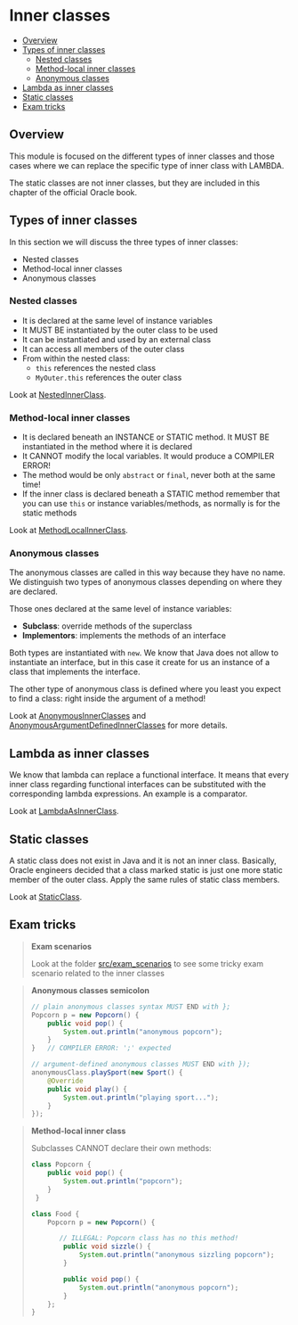 # Inner classes
+ [Overview](#overview)
+ [Types of inner classes](#types-of-inner-classes)
    - [Nested classes](#nested-classes)
    - [Method-local inner classes](#method-local-inner-classes)
    - [Anonymous classes](#anonymous-classes)
+ [Lambda as inner classes](#lambda-as-inner-classes)
+ [Static classes](#static-classes)
+ [Exam tricks](#exam-tricks)

## Overview
This module is focused on the different types of inner classes and those cases where we can replace
the specific type of inner class with LAMBDA.

The static classes are not inner classes, but they are included in this chapter of the official Oracle book.

## Types of inner classes
In this section we will discuss the three types of inner classes:
 * Nested classes 
 * Method-local inner classes
 * Anonymous classes

### Nested classes
 * It is declared at the same level of instance variables
 * It MUST BE instantiated by the outer class to be used
 * It can be instantiated and used by an external class
 * It can access all members of the outer class
 * From within the nested class:
    * ``this`` references the nested class
    * ``MyOuter.this`` references the outer class

Look at [NestedInnerClass](src/NestedInnerClass.java).
   
### Method-local inner classes
 * It is declared beneath an INSTANCE or STATIC method. It MUST BE instantiated in the method where it is declared
 * It CANNOT modify the local variables. It would produce a COMPILER ERROR!
 * The method would be only ``abstract`` or ``final``, never both at the same time!
 * If the inner class is declared beneath a STATIC method remember that you can use ``this`` or instance variables/methods, 
   as normally is for the static methods
   
Look at [MethodLocalInnerClass](src/MethodLocalInnerClass.java).

### Anonymous classes
The anonymous classes are called in this way because they have no name. We distinguish two types of anonymous classes depending on where they are declared.

Those ones declared at the same level of instance variables:
 * **Subclass**: override methods of the superclass
 * **Implementors**: implements the methods of an interface

Both types are instantiated with ``new``. We know that Java does not allow to instantiate an interface, but in this case 
it create for us an instance of a class that implements the interface.

The other type of anonymous class is defined where you least you expect to find a class: right inside the argument of a method!

Look at [AnonymousInnerClasses](src/AnonymousInnerClasses.java) and [AnonymousArgumentDefinedInnerClasses](src/AnonymousArgumentDefinedInnerClasses.java) for more details.

## Lambda as inner classes
We know that lambda can replace a functional interface. It means that every inner class regarding functional interfaces
can be substituted with the corresponding lambda expressions. An example is a comparator.

Look at [LambdaAsInnerClass](src/LambdaAsInnerClass.java).

## Static classes
A static class does not exist in Java and it is not an inner class. Basically, Oracle engineers decided that a class
marked static is just one more static member of the outer class. Apply the same rules of static class members.

Look at [StaticClass](src/StaticClass.java).

## Exam tricks
> **Exam scenarios**
>
> Look at the folder [src/exam_scenarios](src/exam_scenarios) to see some tricky exam scenario related to the inner classes

> **Anonymous classes semicolon**
>
> ```java
> // plain anonymous classes syntax MUST END with };
> Popcorn p = new Popcorn() {
>     public void pop() {
>         System.out.println("anonymous popcorn");
>     }
> }   // COMPILER ERROR: ';' expected
> 
> // argument-defined anonymous classes MUST END with });  
> anonymousClass.playSport(new Sport() {
>     @Override
>     public void play() {
>         System.out.println("playing sport...");
>     }
> });
> ```

> **Method-local inner class**
>
> Subclasses CANNOT declare their own methods:
> ```java
> class Popcorn {
>     public void pop() {
>         System.out.println("popcorn");
>     }
>  }
> 
> class Food {
>     Popcorn p = new Popcorn() {
> 
>        // ILLEGAL: Popcorn class has no this method!
>         public void sizzle() {
>             System.out.println("anonymous sizzling popcorn");
>         }
> 
>         public void pop() {
>             System.out.println("anonymous popcorn");
>         }
>     };
> }
> ```